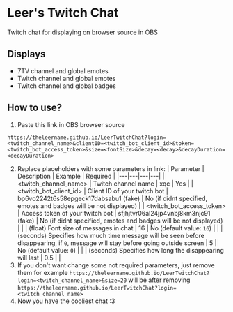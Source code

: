 # Leer's Twitch Chat
Twitch chat for displaying on browser source in OBS

## Displays
- 7TV channel and global emotes
- Twitch channel and global emotes
- Twitch channel and global badges

## How to use?
1. Paste this link in OBS browser source
```
https://theleername.github.io/LeerTwitchChat?login=<twitch_channel_name>&clientID=<twitch_bot_client_id>&token=<twitch_bot_access_token>&size=<fontSize>&decay=<decay>&decayDuration=<decayDuration>
```
2. Replace placeholders with some parameters in link:
| Parameter | Description | Example | Required |
|---|---|---|---|
| <twitch_channel_name> | Twitch channel name | xqc | Yes |
| <twitch_bot_client_id> | Client ID of your twitch bot | bp6vo2242t6s58epgeck17dabsabu1 (fake) | No (if didnt specified, emotes and badges will be not displayed) |
| <twitch_bot_access_token> | Access token of your twitch bot | sfjhjtvr06al24jp4vnbj8km3njc91 (fake) | No (if didnt specified, emotes and badges will be not displayed) |
| <fontSize> | (float) Font size of messages in chat | 16 | No (default value: `16`) |
| <decay> | (seconds) Specifies how much time message will be seen before disappearing, if `0`, message will stay before going outside screen | 5 | No (default value: `0`) |
| <decayDuration> | (seconds) Specifies how long the disappearing will last | 0.5 |  |
3. If you don't want change some not required parameters, just remove them
for example `https://theleername.github.io/LeerTwitchChat?login=<twitch_channel_name>&size=20` will be after removing `https://theleername.github.io/LeerTwitchChat?login=<twitch_channel_name>`
4. Now you have the cooliest chat :3